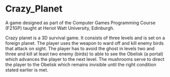 # Crazy_Planet
A game designed as part of the Computer Games Programming Course (F21GP) taught at Heriot Watt University, Edinburgh.

Crazy planet is a 3D survival game. It consists of three levels and is set on a foreign planet. The player uses the weapon to ward off and kill enemy birds that attack on sight. The player has to avoid the ghost in levels two and three and kill at least two enemy (birds) to able to see the Obelisk (a portal) which advances the player to the next level. The mushrooms serve to direct the player to the Obelisk which remains invisible until the right condition stated earlier is met.
